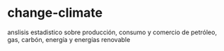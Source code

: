 # change-climate
anslisis estadistico sobre producción, consumo y comercio de petróleo, gas, carbón, energía y energías renovable

